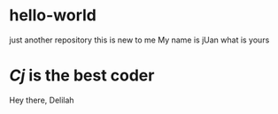 # hello-world
just another repository
this is new to me
My name is jUan
what is yours
<html>
  <body>
    <h1> <em>Cj</em> is the best coder </h1>
    
      
<html>
  <body>
    <p>
      Hey there,
      Delilah
    </p>
